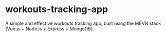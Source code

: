 # workouts-tracking-app
A simple and effective workouts tracking app, built using the MEVN stack (Vue.js + Node.js + Express + MongoDB)
